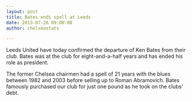 ```yaml
---
layout: post
title: Bates ends spell at Leeds
date: 2013-07-26 09:00:00
author: chelseastats

---
```


Leeds United have today confirmed the departure of Ken Bates from their club. Bates was at the club for eight-and-a-half years and has ended his role as president.

The former Chelsea chairmen had a spell of 21 years with the blues between 1982 and 2003 before selling up to Roman Abramovich. Bates famously purchased our club for just one pound   as he took on the clubs' debt.